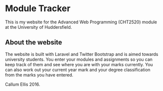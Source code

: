 # Module Tracker

This is my website for the Advanced Web Programming (CHT2520) module at the University of Huddersfield.

## About the website

The website is built with Laravel and Twitter Bootstrap and is aimed towards university students. You enter your modules and assignments so you can keep track of them and see where you are with your marks currently. You can also work out your current year mark and your degree classification from the marks you have entered.

Callum Ellis 2016.
